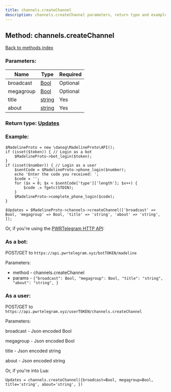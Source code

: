 ```yaml
---
title: channels.createChannel
description: channels.createChannel parameters, return type and example
---
```

## Method: channels.createChannel  
[Back to methods index](index.md)


### Parameters:

| Name     |    Type       | Required |
|----------|---------------|----------|
|broadcast|[Bool](../types/Bool.md) | Optional|
|megagroup|[Bool](../types/Bool.md) | Optional|
|title|[string](../types/string.md) | Yes|
|about|[string](../types/string.md) | Yes|


### Return type: [Updates](../types/Updates.md)

### Example:


```
$MadelineProto = new \danog\MadelineProto\API();
if (isset($token)) { // Login as a bot
    $MadelineProto->bot_login($token);
}
if (isset($number)) { // Login as a user
    $sentCode = $MadelineProto->phone_login($number);
    echo 'Enter the code you received: ';
    $code = '';
    for ($x = 0; $x < $sentCode['type']['length']; $x++) {
        $code .= fgetc(STDIN);
    }
    $MadelineProto->complete_phone_login($code);
}

$Updates = $MadelineProto->channels->createChannel(['broadcast' => Bool, 'megagroup' => Bool, 'title' => 'string', 'about' => 'string', ]);
```

Or, if you're using the [PWRTelegram HTTP API](https://pwrtelegram.xyz):

### As a bot:

POST/GET to `https://api.pwrtelegram.xyz/botTOKEN/madeline`

Parameters:

* method - channels.createChannel
* params - `{"broadcast": Bool, "megagroup": Bool, "title": "string", "about": "string", }`



### As a user:

POST/GET to `https://api.pwrtelegram.xyz/userTOKEN/channels.createChannel`

Parameters:

broadcast - Json encoded Bool

megagroup - Json encoded Bool

title - Json encoded string

about - Json encoded string




Or, if you're into Lua:

```
Updates = channels.createChannel({broadcast=Bool, megagroup=Bool, title='string', about='string', })
```

